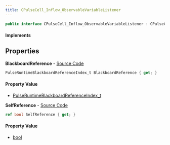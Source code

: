```yaml
---
title: CPulseCell_Inflow_ObservableVariableListener
---
```


```csharp
public interface CPulseCell_Inflow_ObservableVariableListener : CPulseCell_Inflow_BaseEntrypoint, CPulseCell_BaseFlow, CPulseCell_Base, ISchemaClass<CPulseCell_Base>, ISchemaClass<CPulseCell_BaseFlow>, ISchemaClass<CPulseCell_Inflow_BaseEntrypoint>, ISchemaClass<CPulseCell_Inflow_ObservableVariableListener>, ISchemaField, ISchemaClass, INativeHandle
```

#### Implements

## Properties

**BlackboardReference** - [Source Code](https://github.com/swiftly-solution/swiftlys2/blob/main/managed/src/SwiftlyS2.Generated/Schemas/Interfaces/CPulseCell_Inflow_ObservableVariableListener.cs#L16)

```csharp
PulseRuntimeBlackboardReferenceIndex_t BlackboardReference { get; }
```

#### Property Value

- [PulseRuntimeBlackboardReferenceIndex_t](/docs/api/shared/schemadefinitions/pulseruntimeblackboardreferenceindex_t)

**SelfReference** - [Source Code](https://github.com/swiftly-solution/swiftlys2/blob/main/managed/src/SwiftlyS2.Generated/Schemas/Interfaces/CPulseCell_Inflow_ObservableVariableListener.cs#L18)

```csharp
ref bool SelfReference { get; }
```

#### Property Value

- [bool](https://learn.microsoft.com/dotnet/api/system.boolean)

